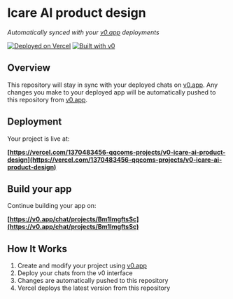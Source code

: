 # Icare AI product design

*Automatically synced with your [v0.app](https://v0.app) deployments*

[![Deployed on Vercel](https://img.shields.io/badge/Deployed%20on-Vercel-black?style=for-the-badge&logo=vercel)](https://vercel.com/1370483456-qqcoms-projects/v0-icare-ai-product-design)
[![Built with v0](https://img.shields.io/badge/Built%20with-v0.app-black?style=for-the-badge)](https://v0.app/chat/projects/Bm1ImgftsSc)

## Overview

This repository will stay in sync with your deployed chats on [v0.app](https://v0.app).
Any changes you make to your deployed app will be automatically pushed to this repository from [v0.app](https://v0.app).

## Deployment

Your project is live at:

**[https://vercel.com/1370483456-qqcoms-projects/v0-icare-ai-product-design](https://vercel.com/1370483456-qqcoms-projects/v0-icare-ai-product-design)**

## Build your app

Continue building your app on:

**[https://v0.app/chat/projects/Bm1ImgftsSc](https://v0.app/chat/projects/Bm1ImgftsSc)**

## How It Works

1. Create and modify your project using [v0.app](https://v0.app)
2. Deploy your chats from the v0 interface
3. Changes are automatically pushed to this repository
4. Vercel deploys the latest version from this repository
